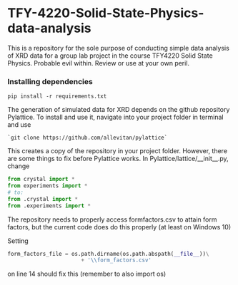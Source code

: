 # TFY-4220-Solid-State-Physics-data-analysis
This is a repository for the sole purpose of conducting simple data analysis of XRD data for a group lab project in the course TFY4220 Solid State Physics.
Probable evil within. Review or use at your own peril. 

### Installing dependencies

`pip install -r requirements.txt`

The generation of simulated data for XRD depends on the github repository Pylattice. To install and use it, navigate into your project folder in terminal and use

 	`git clone https://github.com/allevitan/pylattice`
 
This creates a copy of the repository in your project folder.
However, there are some things to fix before Pylattice works. 
In Pylattice/lattice/\_\_init\_\_.py, change  
```python
from crystal import *
from experiments import *
# to:
from .crystal import *
from .experiments import *
```

The repository needs to properly access formfactors.csv to attain form factors, but the current code does do this properly (at least on Windows 10)

Setting

```python
form_factors_file = os.path.dirname(os.path.abspath(__file__))\
                       + '\\form_factors.csv'
```
 
on line 14 should fix this (remember to also import os)
 
